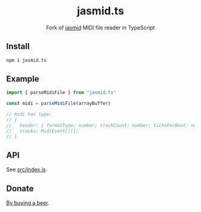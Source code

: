 <div align="center">

# jasmid.ts

Fork of [jasmid](https://github.com/gasman/jasmid) MIDI file reader in TypeScript

</div>

## Install

```sh
npm i jasmid.ts
```

## Example
```js
import { parseMidiFile } from "jasmid.ts"

const midi = parseMidiFile(arrayBuffer)

// midi has type:
// {
//   header: { formatType: number; trackCount: number; ticksPerBeat: number };
//   tracks: MidiEvent[][];
// }

```

## API

See [src/index.js](src/index.js#L1).

## Donate

[By buying a beer](https://www.paypal.com/cgi-bin/webscr?cmd=_s-xclick&hosted_button_id=BCL2X3AFQBAP2&item_name=jasmid.ts%20Beer).
